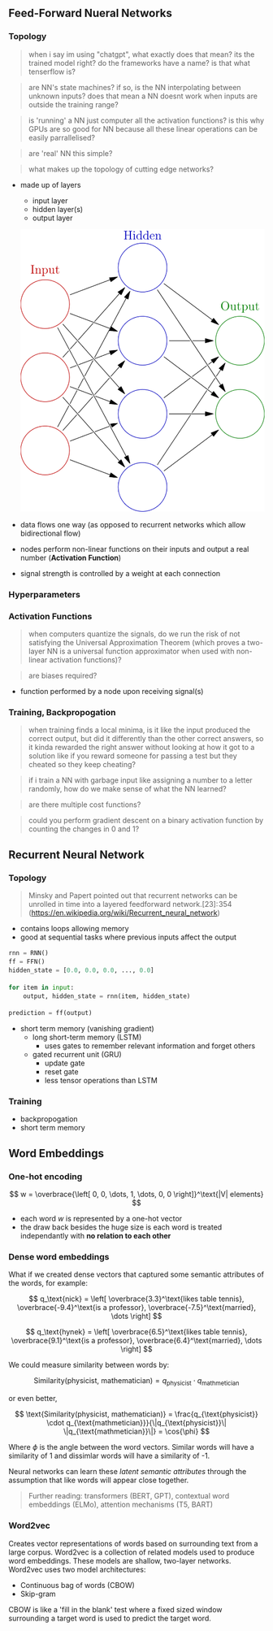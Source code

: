 ## Feed-Forward Nueral Networks

### Topology

> when i say im using "chatgpt", what exactly does that mean? its the trained model right? do the frameworks have a name? is that what tenserflow is?

> are NN's state machines? if so, is the NN interpolating between unknown inputs? does that mean a NN doesnt work when inputs are outside the training range?

> is 'running' a NN just computer all the activation functions? is this why GPUs are so good for NN because all these linear operations can be easily parrallelised?

> are 'real' NN this simple?

> what makes up the topology of cutting edge networks?

- made up of layers
    - input layer
    - hidden layer(s)
    - output layer

    ![alt text](./images/ffnn.png)

- data flows one way (as opposed to recurrent networks which allow bidirectional flow)
- nodes perform non-linear functions on their inputs and output a real number (**Activation Function**)
- signal strength is controlled by a weight at each connection

### Hyperparameters

### Activation Functions

> when computers quantize the signals, do we run the risk of not satisfying the Universal Approximation Theorem (which proves a two-layer NN is a universal function approximator when used with non-linear activation functions)?

> are biases required?

- function performed by a node upon receiving signal(s)

### Training, Backpropogation

> when training finds a local minima, is it like the input produced the correct output, but did it differently than the other correct answers, so it kinda rewarded the right answer without looking at how it got to a solution like if you reward someone for passing a test but they cheated so they keep cheating?

> if i train a NN with garbage input like assigning a number to a letter randomly, how do we make sense of what the NN learned?

> are there multiple cost functions?

> could you perform gradient descent on a binary activation function by counting the changes in 0 and 1?



## Recurrent Neural Network

### Topology

> Minsky and Papert pointed out that recurrent networks can be unrolled in time into a layered feedforward network.[23]: 354 (https://en.wikipedia.org/wiki/Recurrent_neural_network)

- contains loops allowing memory
- good at sequential tasks where previous inputs affect the output


```python
rnn = RNN()
ff = FFN()
hidden_state = [0.0, 0.0, 0.0, ..., 0.0]

for item in input:
    output, hidden_state = rnn(item, hidden_state)

prediction = ff(output)
```
- short term memory (vanishing gradient)
    - long short-term memory (LSTM)
        - uses gates to remember relevant information and forget others
    - gated recurrent unit (GRU)
        - update gate
        - reset gate
        - less tensor operations than LSTM

### Training

- backpropogation
- short term memory


## Word Embeddings

### One-hot encoding
$$
w = \overbrace{\left[ 0, 0, \dots, 1, \dots, 0, 0 \right]}^\text{|V| elements}
$$

- each word $w$ is represented by a one-hot vector
- the draw back besides the huge size is each word is treated independantly with **no relation to each other**

### Dense word embeddings

What if we created dense vectors that captured some semantic attributes of the words, for example:

$$
q_\text{nick} = \left[ \overbrace{3.3}^\text{likes table tennis}, \overbrace{-9.4}^\text{is a professor}, \overbrace{-7.5}^\text{married}, \dots \right]
$$

$$
q_\text{hynek} = \left[ \overbrace{6.5}^\text{likes table tennis}, \overbrace{9.1}^\text{is a professor}, \overbrace{6.4}^\text{married}, \dots \right]
$$

We could measure similarity between words by:

$$
\text{Similarity(physicist, mathematician)} = q_{\text{physicist}} \cdot q_{\text{mathmetician}}
$$

or even better,

$$
\text{Similarity(physicist, mathematician)} = \frac{q_{\text{physicist}} \cdot q_{\text{mathmetician}}}{\|q_{\text{physicist}}\| \|q_{\text{mathmetician}}\|} = \cos{\phi}
$$

Where $\phi$ is the angle between the word vectors. Similar words will have a similarity of 1 and dissimlar words will have a similarity of -1.

Neural networks can learn these *latent semantic attributes* through the assumption that like words will appear close together.

> Further reading: transformers (BERT, GPT), contextual word embeddings (ELMo), attention mechanisms (T5, BART)

### Word2vec

Creates vector representations of words based on surrounding text from a large corpus. Word2vec is a collection of related models used to produce word embeddings. These models are shallow, two-layer networks. Word2vec uses two model architectures:

- Continuous bag of words (CBOW)
- Skip-gram

CBOW is like a 'fill in the blank' test where a fixed sized window surrounding a target word is used to predict the target word.

